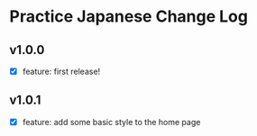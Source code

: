 # Practice Japanese Change Log

## v1.0.0

- [x] feature: first release!

## v1.0.1

-[x] feature: add some basic style to the home page
